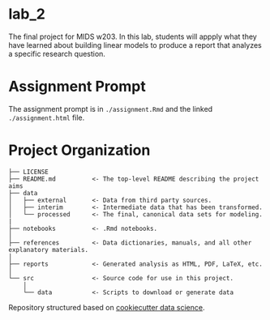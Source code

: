 # lab_2


The final project for MIDS w203. In this lab, students will appply what they have learned about building linear models 
to produce a report that analyzes a specific research question. 

# Assignment Prompt

The assignment prompt is in `./assignment.Rmd` and the linked `./assignment.html` file. 

# Project Organization

    ├── LICENSE
    ├── README.md          <- The top-level README describing the project aims
    ├── data
    │   ├── external       <- Data from third party sources.
    │   ├── interim        <- Intermediate data that has been transformed.
    │   └── processed      <- The final, canonical data sets for modeling.
    |
    ├── notebooks          <- .Rmd notebooks. 
    │
    ├── references         <- Data dictionaries, manuals, and all other explanatory materials.
    │
    ├── reports            <- Generated analysis as HTML, PDF, LaTeX, etc.
    │
    └── src                <- Source code for use in this project.
        │
        └── data           <- Scripts to download or generate data


Repository structured based on [cookiecutter data science](https://drivendata.github.io/cookiecutter-data-science).
